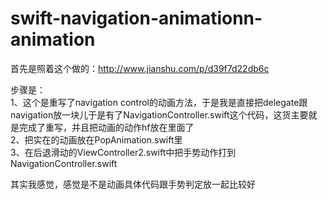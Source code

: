 # swift-navigation-animationn-animation
首先是照着这个做的：http://www.jianshu.com/p/d39f7d22db6c<br> 

步骤是：<br> 
1、这个是重写了navigation control的动画方法，于是我是直接把delegate跟navigation放一块儿于是有了NavigationController.swift这个代码，这货主要就是完成了重写，并且把动画的动作hf放在里面了<br> 
2、把实在的动画放在PopAnimation.swift里<br> 
3、在后退滑动的ViewController2.swift中把手势动作打到NavigationController.swift<br> 

其实我感觉，感觉是不是动画具体代码跟手势判定放一起比较好<br> 
